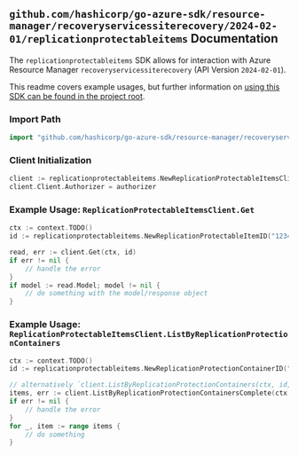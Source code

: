 
## `github.com/hashicorp/go-azure-sdk/resource-manager/recoveryservicessiterecovery/2024-02-01/replicationprotectableitems` Documentation

The `replicationprotectableitems` SDK allows for interaction with Azure Resource Manager `recoveryservicessiterecovery` (API Version `2024-02-01`).

This readme covers example usages, but further information on [using this SDK can be found in the project root](https://github.com/hashicorp/go-azure-sdk/tree/main/docs).

### Import Path

```go
import "github.com/hashicorp/go-azure-sdk/resource-manager/recoveryservicessiterecovery/2024-02-01/replicationprotectableitems"
```


### Client Initialization

```go
client := replicationprotectableitems.NewReplicationProtectableItemsClientWithBaseURI("https://management.azure.com")
client.Client.Authorizer = authorizer
```


### Example Usage: `ReplicationProtectableItemsClient.Get`

```go
ctx := context.TODO()
id := replicationprotectableitems.NewReplicationProtectableItemID("12345678-1234-9876-4563-123456789012", "example-resource-group", "resourceName", "fabricName", "protectionContainerName", "protectableItemName")

read, err := client.Get(ctx, id)
if err != nil {
	// handle the error
}
if model := read.Model; model != nil {
	// do something with the model/response object
}
```


### Example Usage: `ReplicationProtectableItemsClient.ListByReplicationProtectionContainers`

```go
ctx := context.TODO()
id := replicationprotectableitems.NewReplicationProtectionContainerID("12345678-1234-9876-4563-123456789012", "example-resource-group", "resourceName", "fabricName", "protectionContainerName")

// alternatively `client.ListByReplicationProtectionContainers(ctx, id, replicationprotectableitems.DefaultListByReplicationProtectionContainersOperationOptions())` can be used to do batched pagination
items, err := client.ListByReplicationProtectionContainersComplete(ctx, id, replicationprotectableitems.DefaultListByReplicationProtectionContainersOperationOptions())
if err != nil {
	// handle the error
}
for _, item := range items {
	// do something
}
```
